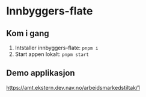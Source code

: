 # Innbyggers-flate

## Kom i gang

1. Intstaller innbyggers-flate: `pnpm i`
2. Start appen lokalt: `pnpm start`

## Demo applikasjon

https://amt.ekstern.dev.nav.no/arbeidsmarkedstiltak/1
